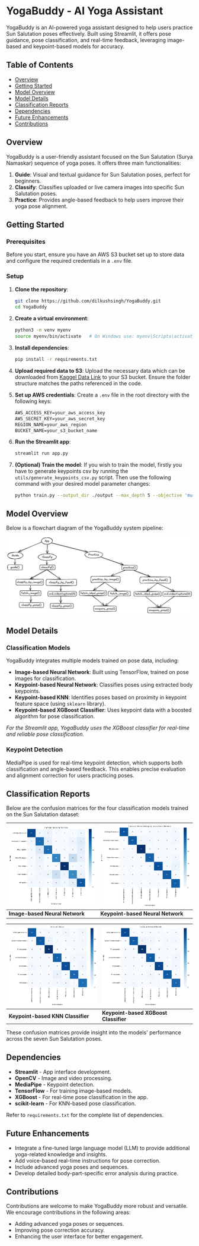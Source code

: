 # YogaBuddy - AI Yoga Assistant

YogaBuddy is an AI-powered yoga assistant designed to help users practice Sun Salutation poses effectively. Built using Streamlit, it offers pose guidance, pose classification, and real-time feedback, leveraging image-based and keypoint-based models for accuracy.

## Table of Contents

- [Overview](#overview)
- [Getting Started](#getting-started)
- [Model Overview](#model-overview)
- [Model Details](#model-details)
- [Classification Reports](#classification-reports)
- [Dependencies](#dependencies)
- [Future Enhancements](#future-enhancements)
- [Contributions](#contributions)

## Overview

YogaBuddy is a user-friendly assistant focused on the Sun Salutation (Surya Namaskar) sequence of yoga poses. It offers three main functionalities:

1. **Guide**: Visual and textual guidance for Sun Salutation poses, perfect for beginners.
2. **Classify**: Classifies uploaded or live camera images into specific Sun Salutation poses.
3. **Practice**: Provides angle-based feedback to help users improve their yoga pose alignment.

## Getting Started

### Prerequisites

Before you start, ensure you have an AWS S3 bucket set up to store data and configure the required credentials in a `.env` file.

### Setup

1. **Clone the repository**:
    ```bash
    git clone https://github.com/dilkushsingh/YogaBuddy.git
    cd YogaBuddy
    ```

2. **Create a virtual environment**:
    ```bash
    python3 -m venv myenv
    source myenv/bin/activate   # On Windows use: myenv\Scripts\activate
    ```

3. **Install dependencies**:
    ```bash
    pip install -r requirements.txt
    ```

4. **Upload required data to S3**:
    Upload the necessary data which can be downloaded from [Kaggel Data Link](https://www.kaggle.com/datasets/dilkushsingh/yogabuddy-data) to your S3 bucket. Ensure the folder structure matches the paths referenced in the code.

5. **Set up AWS credentials**:
    Create a `.env` file in the root directory with the following keys:

    ```
    AWS_ACCESS_KEY=your_aws_access_key
    AWS_SECRET_KEY=your_aws_secret_key
    REGION_NAME=your_aws_region
    BUCKET_NAME=your_s3_bucket_name
    ```

6. **Run the Streamlit app**:
    ```bash
    streamlit run app.py
    ```

7. **(Optional) Train the model**:
    If you wish to train the model, firstly you have to generate keypoints csv by running the ```utils/generate_keypoints_csv.py``` script. Then use the following command with your desired model parameter changes:
    ```bash
    python train.py --output_dir ./output --max_depth 5 --objective 'multi:softprob' --n_estimators 500 --learning_rate 0.35
    ```

## Model Overview

Below is a flowchart diagram of the YogaBuddy system pipeline:

![Model Overview](logs/project_overview.png)

## Model Details

### Classification Models

YogaBuddy integrates multiple models trained on pose data, including:

- **Image-based Neural Network**: Built using TensorFlow, trained on pose images for classification.
- **Keypoint-based Neural Network**: Classifies poses using extracted body keypoints.
- **Keypoint-based KNN**: Identifies poses based on proximity in keypoint feature space (using `sklearn` library).
- **Keypoint-based XGBoost Classifier**: Uses keypoint data with a boosted algorithm for pose classification.

*For the Streamlit app, YogaBuddy uses the XGBoost classifier for real-time and reliable pose classification.*

### Keypoint Detection

MediaPipe is used for real-time keypoint detection, which supports both classification and angle-based feedback. This enables precise evaluation and alignment correction for users practicing poses.

## Classification Reports

Below are the confusion matrices for the four classification models trained on the Sun Salutation dataset:

| ![Image-based Neural Network](reports/image_cnn_confusion_matrix.png) | ![Keypoint-based Neural Network](reports/keypoints_nn_confusion_matrix.png) |
| --- | --- |
| **Image-based Neural Network** | **Keypoint-based Neural Network** |

| ![Keypoint-based KNN Classifier](reports/keypoints_knnc_confusion_matrix.png) | ![Keypoint-based XGBoost Classifier](reports/keypoints_xgb_confusion_matrix.png) |
| --- | --- |
| **Keypoint-based KNN Classifier** | **Keypoint-based XGBoost Classifier** |

These confusion matrices provide insight into the models' performance across the seven Sun Salutation poses.

## Dependencies

- **Streamlit** - App interface development.
- **OpenCV** - Image and video processing.
- **MediaPipe** - Keypoint detection.
- **TensorFlow** - For training image-based models.
- **XGBoost** - For real-time pose classification in the app.
- **scikit-learn** - For KNN-based pose classification.

Refer to `requirements.txt` for the complete list of dependencies.

## Future Enhancements

- Integrate a fine-tuned large language model (LLM) to provide additional yoga-related knowledge and insights.
- Add voice-based real-time instructions for pose correction.
- Include advanced yoga poses and sequences.
- Develop detailed body-part-specific error analysis during practice.

## Contributions

Contributions are welcome to make YogaBuddy more robust and versatile.  
We encourage contributions in the following areas:
- Adding advanced yoga poses or sequences.
- Improving pose correction accuracy.
- Enhancing the user interface for better engagement.
